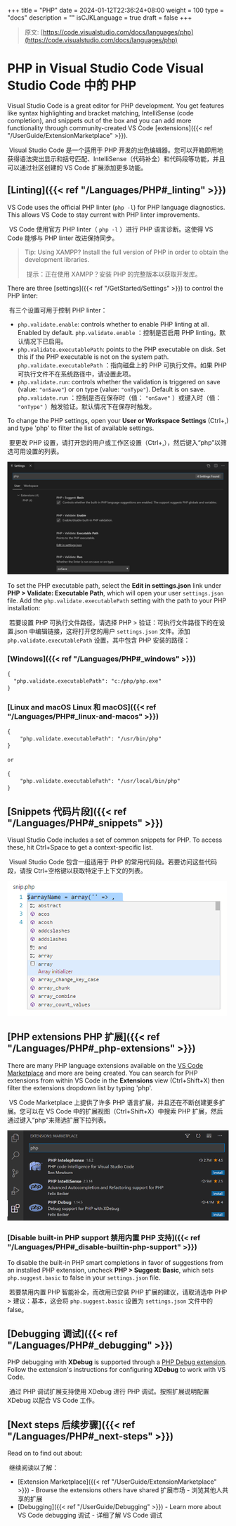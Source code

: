 +++
title = "PHP"
date = 2024-01-12T22:36:24+08:00
weight = 100
type = "docs"
description = ""
isCJKLanguage = true
draft = false
+++

> 原文: [https://code.visualstudio.com/docs/languages/php](https://code.visualstudio.com/docs/languages/php)

# PHP in Visual Studio Code Visual Studio Code 中的 PHP



Visual Studio Code is a great editor for PHP development. You get features like syntax highlighting and bracket matching, IntelliSense (code completion), and snippets out of the box and you can add more functionality through community-created VS Code [extensions]({{< ref "/UserGuide/ExtensionMarketplace" >}}).

​​	Visual Studio Code 是一个适用于 PHP 开发的出色编辑器。您可以开箱即用地获得语法突出显示和括号匹配、IntelliSense（代码补全）和代码段等功能，并且可以通过社区创建的 VS Code 扩展添加更多功能。

## [Linting]({{< ref "/Languages/PHP#_linting" >}})

VS Code uses the official PHP linter (`php -l`) for PHP language diagnostics. This allows VS Code to stay current with PHP linter improvements.

​​	VS Code 使用官方 PHP linter（ `php -l` ）进行 PHP 语言诊断。这使得 VS Code 能够与 PHP linter 改进保持同步。

> Tip: Using XAMPP? Install the full version of PHP in order to obtain the development libraries.
>
> ​​	提示：正在使用 XAMPP？安装 PHP 的完整版本以获取开发库。

There are three [settings]({{< ref "/GetStarted/Settings" >}}) to control the PHP linter:

​​	有三个设置可用于控制 PHP linter：

- `php.validate.enable`: controls whether to enable PHP linting at all. Enabled by default.
  `php.validate.enable` ：控制是否启用 PHP linting。默认情况下已启用。
- `php.validate.executablePath`: points to the PHP executable on disk. Set this if the PHP executable is not on the system path.
  `php.validate.executablePath` ：指向磁盘上的 PHP 可执行文件。如果 PHP 可执行文件不在系统路径中，请设置此项。
- `php.validate.run`: controls whether the validation is triggered on save (value: `"onSave"`) or on type (value: `"onType"`). Default is on save.
  `php.validate.run` ：控制是否在保存时（值： `"onSave"` ）或键入时（值： `"onType"` ）触发验证。默认情况下在保存时触发。

To change the PHP settings, open your **User or Workspace Settings** (Ctrl+,) and type 'php' to filter the list of available settings.

​​	要更改 PHP 设置，请打开您的用户或工作区设置（Ctrl+,），然后键入“php”以筛选可用设置的列表。

![show PHP settings](./PHP_img/php-settings.png)

To set the PHP executable path, select the **Edit in settings.json** link under **PHP > Validate: Executable Path**, which will open your user `settings.json` file. Add the `php.validate.executablePath` setting with the path to your PHP installation:

​​	若要设置 PHP 可执行文件路径，请选择 PHP > 验证：可执行文件路径下的在设置.json 中编辑链接，这将打开您的用户 `settings.json` 文件。添加 `php.validate.executablePath` 设置，其中包含 PHP 安装的路径：

### [Windows]({{< ref "/Languages/PHP#_windows" >}})

```
{
  "php.validate.executablePath": "c:/php/php.exe"
}
```

### [Linux and macOS Linux 和 macOS]({{< ref "/Languages/PHP#_linux-and-macos" >}})

```
{
    "php.validate.executablePath": "/usr/bin/php"
}

or

{
    "php.validate.executablePath": "/usr/local/bin/php"
}
```

## [Snippets 代码片段]({{< ref "/Languages/PHP#_snippets" >}})

Visual Studio Code includes a set of common snippets for PHP. To access these, hit Ctrl+Space to get a context-specific list.

​​	Visual Studio Code 包含一组适用于 PHP 的常用代码段。若要访问这些代码段，请按 Ctrl+空格键以获取特定于上下文的列表。

![PHP Snippets](./PHP_img/php-snippets.png)

## [PHP extensions PHP 扩展]({{< ref "/Languages/PHP#_php-extensions" >}})

There are many PHP language extensions available on the [VS Code Marketplace](https://marketplace.visualstudio.com/VSCode) and more are being created. You can search for PHP extensions from within VS Code in the **Extensions** view (Ctrl+Shift+X) then filter the extensions dropdown list by typing 'php'.

​​	VS Code Marketplace 上提供了许多 PHP 语言扩展，并且还在不断创建更多扩展。您可以在 VS Code 中的扩展视图（Ctrl+Shift+X）中搜索 PHP 扩展，然后通过键入“php”来筛选扩展下拉列表。

![Searching for PHP in the Extensions view](./PHP_img/category-php.png)

### [Disable built-in PHP support 禁用内置 PHP 支持]({{< ref "/Languages/PHP#_disable-builtin-php-support" >}})

To disable the built-in PHP smart completions in favor of suggestions from an installed PHP extension, uncheck **PHP > Suggest: Basic**, which sets `php.suggest.basic` to false in your `settings.json` file.

​​	若要禁用内置 PHP 智能补全，而改用已安装 PHP 扩展的建议，请取消选中 PHP > 建议：基本，这会将 `php.suggest.basic` 设置为 `settings.json` 文件中的 false。

## [Debugging 调试]({{< ref "/Languages/PHP#_debugging" >}})

PHP debugging with **XDebug** is supported through a [PHP Debug extension](https://marketplace.visualstudio.com/items?itemName=xdebug.php-debug). Follow the extension's instructions for configuring **XDebug** to work with VS Code.

​​	通过 PHP 调试扩展支持使用 XDebug 进行 PHP 调试。按照扩展说明配置 XDebug 以配合 VS Code 工作。

## [Next steps 后续步骤]({{< ref "/Languages/PHP#_next-steps" >}})

Read on to find out about:

​​	继续阅读以了解：

- [Extension Marketplace]({{< ref "/UserGuide/ExtensionMarketplace" >}}) - Browse the extensions others have shared
  扩展市场 - 浏览其他人共享的扩展
- [Debugging]({{< ref "/UserGuide/Debugging" >}}) - Learn more about VS Code debugging
  调试 - 详细了解 VS Code 调试
